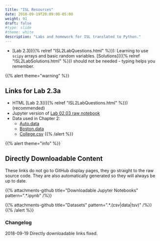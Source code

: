 ```yaml
---
title: "ISL Resources"
date: 2018-09-19T20:09:00-05:00
weight: 91
draft: false
#type: slide
#theme: white
description: "Labs and homework for ISL translated to Python."
---
```


* [Lab 2.3]({{% relref "ISL2LabQuestions.html" %}}): Learning to
  use `scipy` arrays and basic random variables. [Solutions]({{% relref
  "ISL2LabSolutions.html" %}}) should not be needed - typing helps you remember.

{{% alert theme="warning" %}}
## Links for Lab 2.3a

* HTML [Lab 2.3]({{% relref "ISL2LabQuestions.html" %}}) (recommended)
* Jupyter version of [Lab 02.03 raw notebook](https://github.com/maueroats/teaching/blob/master/docs/machine-learning/isl-resources/_index.files/lab-02-03.ipynb)
* Data used in Chapter 2: 
    * [Auto.data](https://github.com/maueroats/teaching/blob/master/docs/machine-learning/isl-resources/_index.files/Auto.data)
    * [Boston.data](https://github.com/maueroats/teaching/blob/master/docs/machine-learning/isl-resources/_index.files/Boston.data)
    *
      [College.csv](https://github.com/maueroats/teaching/blob/master/docs/machine-learning/isl-resources/_index.files/College.csv)
{{% /alert %}}

{{% alert theme="info" %}}
## Directly Downloadable Content
These links do not go to GitHub display pages, they go straight to the
raw source code. They are also automatically generated so they will
always be up to date.


{{% attachments-github title="Downloadable Jupyter Notebooks" pattern=".*\.ipynb" /%}}


{{% attachments-github title="Datasets" pattern=".*\.(csv|data|tsv)" /%}}
{{% /alert %}}

### Changelog
2018-09-19 Directly downloadable links fixed.

